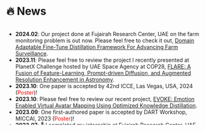 # 🔥 News

<style>
  .scrollable {
    max-height: 260px; /* 设置最大高度 */
    overflow-y: scroll; /* 设置垂直滚动条 */
  }
</style>

<div class="scrollable">
  <ul>
    <!-- New stuff to add here  -->
    <li><strong>2024.02</strong>: Our project done at Fujairah Research Center, UAE on the farm monitoring problem is out now. Please feel free to check it out, <a href="https://arxiv.org/abs/2402.07059">Domain Adaptable Fine-Tune Distillation Framework For Advancing Farm Surveillance</a>.</li>
    <li><strong>2023.11</strong>: Please feel free to review the project I recently presented at PlanetX Challenge hosted by UAE Space Agency at COP28, <a href="https://arxiv.org/">FLARE: A Fusion of Feature-Learning, Prompt-driven Diffusion, and Augmented Resolution Enhancement in Astronomy</a>.</li>
    <li><strong>2023.10</strong>: One paper is accepted by 42nd ICCE, Las Vegas, USA, 2024 (<font color="red">Poster</font>)!</li>
    <li><strong>2023.10</strong>: Please feel free to review our recent project, <a href="https://arxiv.org/abs/2401.06957">EVOKE: Emotion Enabled Virtual Avatar Mapping
    Using Optimized Knowledge Distillation</a>.</li>
    <li><strong>2023.09</strong>: One first-authored paper is accepted by DART Workshop, MICCAI, 2023 (<font color="red">Poster</font>)! </li>
    <li><strong>2023.07</strong>: 🎉 I completed my internship at Fujairah Research Center, UAE.</li>
    <li><strong>2023.07</strong>: One first-authored paper is accepted by 27th MIUA, Scotland, 2023 (<font color="red">Abstract</font>)! </li>
    <li><strong>2023.05</strong>: One first-authored paper is accepted by Epistemic AI Workshop, 39th UAI Conference, 2023 (<font color="red">Poster</font>)!</li>
    <li><strong>2022.10</strong>: Please feel free to review our accepted journal article on recommender systems and filter bubbles, <a href="https://doi.org/10.1002/widm.1512">Filter bubbles in recommender systems: Fact or Fallacy—A systematic review</a>.</li>
    <li><strong>2022.06</strong>: 🎉 I graduated from Aligarh Muslim University with First-Class Honours.</li>
    <!-- <li><strong>2023.02</strong>: One first-authored paper is accepted by DART Workshop, MICCAI, 2023! (<font color="red">Highlight; 2.5% acceptance rate </font>)!</li> -->
  </ul>
</div>




  

